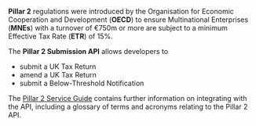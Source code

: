 **Pillar 2** regulations were introduced by the Organisation for Economic Cooperation and Development (**OECD**) to ensure Multinational Enterprises (**MNEs**) with a turnover of €750m or more are subject to a minimum Effective Tax Rate (**ETR**) of 15%.

The **Pillar 2 Submission API** allows developers to 
 - submit a UK Tax Return
 - amend a UK Tax Return
 - submit a Below-Threshold Notification

The [Pillar 2 Service Guide](https://developer.development.tax.service.gov.uk/guides/pillar2-service-guide/) contains further information on integrating with the API, including a glossary of terms and acronyms relating to the Pillar 2 API.


